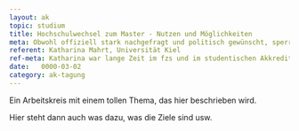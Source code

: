 ```yaml
---
layout: ak
topic: studium
title: Hochschulwechsel zum Master - Nutzen und Möglichkeiten
meta: Obwohl offiziell stark nachgefragt und politisch gewünscht, sperren sich viele Hochschulstandorte  durch  hohe  fachliche  Hürden  vor  (externen) Masterbewerbern. Gerade da Masterstudiengänge in den Geistes- und Sozialwissenschaften nicht der Regelfall sind und gerade in den externen Studenten ein enormes Potential liegt, soll das Thema strukturiert erfasst und Forderungen formuliert werden. 
referent: Katharina Mahrt, Universität Kiel
ref-meta: Katharina war lange Zeit im fzs und im studentischen Akkreditierungspool in leitender Position aktiv. Sie hat sich intensiv mit der Studienreform und ihren Folgen auf unterschiedlichen Ebenen befasst und die Position der deutschen Studentenschaft dazu mitgeprägt.
date:   0000-03-02
category: ak-tagung
---
```

<p>Ein Arbeitskreis mit einem tollen Thema, das hier beschrieben wird.</p> 

<p>Hier steht dann auch was dazu, was die Ziele sind usw.</p>

